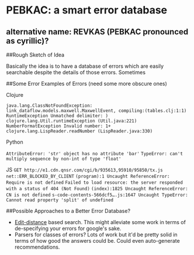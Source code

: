 # PEBKAC: a smart error database

## alternative name: REVKAS (PEBKAC pronounced as cyrillic)?

##Rough Sketch of Idea

Basically the idea is to have a database of errors which are easily searchable despite the details of those errors. Sometimes 


##Some Error Examples of Errors (need some more obscure ones)

Clojure

`java.lang.ClassNotFoundException: link_dataflow.models.maxwell.MaxwellEvent, compiling:(tables.clj:1:1)`
`RuntimeException Unmatched delimiter: )  clojure.lang.Util.runtimeException (Util.java:221)`
`NumberFormatException Invalid number: 1+  clojure.lang.LispReader.readNumber (LispReader.java:330)`

Python

`AttributeError: 'str' object has no attribute 'bar'`
`TypeError: can't multiply sequence by non-int of type 'float'`

JS
`GET http://e1.cdn.qnsr.com/cgi/b/935613,95910/95850/tx.js net::ERR_BLOCKED_BY_CLIENT`
`(program):1 Uncaught ReferenceError: Require is not defined`
`Failed to load resource: the server responded with a status of 404 (Not Found)`
`(index):1825 Uncaught ReferenceError: CN is not defined`
`s-code-contents-566dcf5….js:1647 Uncaught TypeError: Cannot read property 'split' of undefined`

##Possible Approaches to a Better Error Database?

 * [Edit-distance](https://en.wikipedia.org/wiki/Edit_distance) based search. This might alleviate some work in terms of de-specifying your errors for google's sake.
 * Parsers for classes of errors? Lots of work but it'd be pretty solid in terms of how good the answers could be. Could even auto-generate recommendations.
